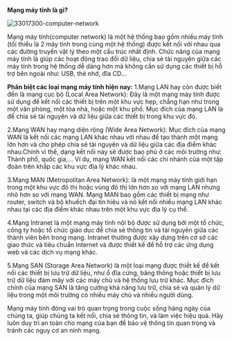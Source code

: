 **Mạng máy tính là gì?**

![33017300-computer-network](https://github.com/mely-apps/Network-Fundamentals/assets/83077449/b0cfdc17-b865-43df-9a01-ed1709fcc5f8)

Mạng máy tính(computer network) là một hệ thống bao gồm nhiều máy tính (tối thiểu là 2 máy tính trong cùng một hệ thống) được kết nối với nhau qua các đường truyền vật lý theo một cấu trúc nhất định.
Chức năng của mạng máy tính là giúp các hoạt động trao đổi dữ liệu, chia sẻ tài nguyên giữa các máy tính trong hệ thống dễ dàng hơn mà không cần sử dụng các thiết bị hỗ trợ bên ngoài như: USB, thẻ nhớ, đĩa CD...

**Phân biệt các loại mạng máy tính hiện nay:**
1.Mạng LAN hay còn được biết đến là mạng cục bộ (Local Area Network): Đây là một mạng máy tính được sử dụng để kết nối các thiết bị trên một khu vực hẹp, chẳng hạn như trong một văn phòng, một tòa nhà, hoặc một khu phố. Mục đích của mạng LAN là để chia sẻ tài nguyên và dữ liệu giữa các thiết bị trong khu vực đó.

2.Mạng WAN hay mạng diện rộng (Wide Area Network): Mục đích của mạng WAN là kết nối các mạng LAN khác nhau với nhau để tạo thành một mạng lớn hơn và cho phép chia sẻ tài nguyên và dữ liệu giữa các địa điểm khác nhau.Chính vì thế, dạng kết nối này sẽ được bao phủ ở các môi trường như: Thành phố, quốc gia,… Ví dụ, mạng WAN kết nối các chi nhánh của một tập đoàn trên khắp các khu vực địa lý khác nhau.

3.Mạng MAN (Metropolitan Area Network): là một mạng máy tính giới hạn trong một khu vực đô thị hoặc vùng đô thị lớn hơn so với mạng LAN nhưng nhỏ hơn so với mạng WAN. Mạng MAN bao gồm các thiết bị mạng như router, switch và bộ khuếch đại tín hiệu và nó kết nối nhiều mạng LAN khác nhau tại các địa điểm khác nhau trên một khu vực địa lý cụ thể.

4.Mạng Intranet là một mạng máy tính nội bộ được sử dụng bởi một tổ chức, công ty hoặc tổ chức giáo dục để chia sẻ thông tin và tài nguyên giữa các thành viên bên trong mạng. Intranet thường được xây dựng trên cơ sở các giao thức và tiêu chuẩn Internet và được thiết kế để hỗ trợ các ứng dụng web và các dịch vụ mạng khác.

5.Mạng SAN (Storage Area Network) là một loại mạng được thiết kế để kết nối các thiết bị lưu trữ dữ liệu, như ổ đĩa cứng, băng thông hoặc thiết bị lưu trữ dữ liệu đám mây với các máy chủ và hệ thống lưu trữ khác. Mục đích chính của mạng SAN là tăng cường khả năng lưu trữ, chia sẻ và quản lý dữ liệu trong một môi trường có nhiều máy chủ và nhiều người dùng.

Mạng máy tính đóng vai trò quan trọng trong cuộc sống hàng ngày của chúng ta, giúp chúng ta kết nối, chia sẻ thông tin, và làm việc hiệu quả. Hãy luôn duy trì an toàn cho mạng của bạn để bảo vệ thông tin quan trọng và tránh các nguy cơ an ninh mạng.
